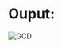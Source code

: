 # Ouput:

![GCD](https://github.com/Sanjayrajanrajappa/Lab-Programs/assets/91653459/806f5295-7411-4c0d-8939-7d40766b34b0)
